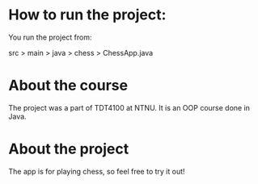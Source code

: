 # How to run the project:
You run the project from:

src > main > java > chess > ChessApp.java

# About the course
The project was a part of TDT4100 at NTNU. It is an OOP course done in Java.

# About the project
The app is for playing chess, so feel free to try it out!